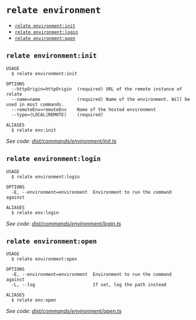 `relate environment`
====================



* [`relate environment:init`](#relate-environmentinit)
* [`relate environment:login`](#relate-environmentlogin)
* [`relate environment:open`](#relate-environmentopen)

## `relate environment:init`

```
USAGE
  $ relate environment:init

OPTIONS
  --httpOrigin=httpOrigin  (required) URL of the remote instance of relate
  --name=name              (required) Name of the environment. Will be used in most commands.
  --remoteEnv=remoteEnv    Name of the hosted environment
  --type=(LOCAL|REMOTE)    (required)

ALIASES
  $ relate env:init
```

_See code: [dist/commands/environment/init.ts](https://github.com/neo-technology/daedalus/blob/v1.0.0/dist/commands/environment/init.ts)_

## `relate environment:login`

```
USAGE
  $ relate environment:login

OPTIONS
  -E, --environment=environment  Environment to run the command against

ALIASES
  $ relate env:login
```

_See code: [dist/commands/environment/login.ts](https://github.com/neo-technology/daedalus/blob/v1.0.0/dist/commands/environment/login.ts)_

## `relate environment:open`

```
USAGE
  $ relate environment:open

OPTIONS
  -E, --environment=environment  Environment to run the command against
  -L, --log                      If set, log the path instead

ALIASES
  $ relate env:open
```

_See code: [dist/commands/environment/open.ts](https://github.com/neo-technology/daedalus/blob/v1.0.0/dist/commands/environment/open.ts)_
